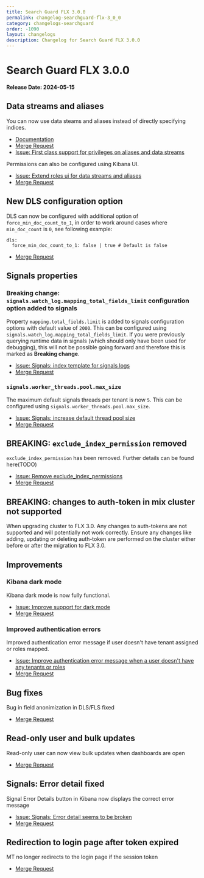 ```yaml
---
title: Search Guard FLX 3.0.0
permalink: changelog-searchguard-flx-3_0_0
category: changelogs-searchguard
order: -1090
layout: changelogs
description: Changelog for Search Guard FLX 3.0.0
---
```


<!--- Copyright 2024 floragunn GmbH -->

# Search Guard FLX 3.0.0

**Release Date: 2024-05-15 <to be updated>**

## Data streams and aliases

You can now use data steams and aliases instead of directly specifying indices. 

* [Documentation](../_docs_roles_permissions/configure_roles_permissions.md#alias-and-data-stream-level-permissions)
* [Merge Request](https://git.floragunn.com/search-guard/search-guard-suite-enterprise/-/merge_requests/879)
* [Issue: First class support for privileges on aliases and data streams](https://git.floragunn.com/search-guard/search-guard-suite-enterprise/-/issues/273)

Permissions can also be configured using Kibana UI.

* [Issue: Extend roles ui for data streams and aliases](https://git.floragunn.com/search-guard/search-guard-kibana-plugin/-/issues/493)
* [Merge Request](https://git.floragunn.com/search-guard/search-guard-kibana-plugin/-/merge_requests/993)

## New DLS configuration option

DLS can now be configured with additional option of `force_min_doc_count_to_1`, in order to work around cases where `min_doc_count` is `0`, see following example:

```
dls:
  force_min_doc_count_to_1: false | true # Default is false
```

* [Merge Request](https://git.floragunn.com/search-guard/search-guard-suite-enterprise/-/merge_requests/827)

## Signals properties

### Breaking change: `signals.watch_log.mapping_total_fields_limit` configuration option added to signals

Property `mapping.total_fields.limit` is added to signals configuration options with default value of `2000`. This can be configured using `signals.watch_log.mapping_total_fields_limit`. If you were previously querying runtime data in signals (which should only have been used for debugging), this will not be possible going forward and therefore this is marked as **Breaking change**.

* [Issue: Signals: index template for signals logs](https://git.floragunn.com/search-guard/search-guard-suite-enterprise/-/issues/366)
* [Merge Request](https://git.floragunn.com/search-guard/search-guard-suite-enterprise/-/merge_requests/967)

### `signals.worker_threads.pool.max_size`

The maximum default signals threads per tenant is now `5`. This can be configured using `signals.worker_threads.pool.max_size`.

* [Issue: Signals: increase default thread pool size](https://git.floragunn.com/search-guard/search-guard-suite-enterprise/-/issues/365)
* [Merge Request](https://git.floragunn.com/search-guard/search-guard-suite-enterprise/-/merge_requests/968)

## BREAKING: `exclude_index_permission` removed

`exclude_index_permission` has been removed. Further details can be found here(TODO)

* [Issue: Remove exclude_index_permissions](https://git.floragunn.com/search-guard/search-guard-suite-enterprise/-/issues/359)
* [Merge Request](https://git.floragunn.com/search-guard/search-guard-suite-enterprise/-/merge_requests/928)

## BREAKING: changes to auth-token in mix cluster not supported

When upgrading cluster to FLX 3.0. Any changes to auth-tokens are not supported and will potentially not work correctly. Ensure any changes like adding, updating or deleting auth-token are performed on the cluster either before or after the migration to FLX 3.0.

## Improvements

### Kibana dark mode 

Kibana dark mode is now fully functional.

* [Issue: Improve support for dark mode](https://git.floragunn.com/search-guard/search-guard-kibana-plugin/-/issues/496)
* [Merge Request](https://git.floragunn.com/search-guard/search-guard-kibana-plugin/-/merge_requests/1005)

### Improved authentication errors

Improved authentication error message if user doesn't have tenant assigned or roles mapped.

* [Issue: Improve authentication error message when a user doesn't have any tenants or roles](https://git.floragunn.com/search-guard/search-guard-kibana-plugin/-/issues/480)
* [Merge Request](https://git.floragunn.com/search-guard/search-guard-kibana-plugin/-/merge_requests/1005)

## Bug fixes

Bug in field anonimization in DLS/FLS fixed

* [Merge Request](https://git.floragunn.com/search-guard/search-guard-suite-enterprise/-/merge_requests/988)

## Read-only user and bulk updates

Read-only user can now view bulk updates when dashboards are open

* [Merge Request](https://git.floragunn.com/search-guard/search-guard-suite-enterprise/-/merge_requests/825)

## Signals: Error detail fixed

Signal Error Details button in Kibana now displays the correct error message

* [Issue: Signals: Error detail seems to be broken](https://git.floragunn.com/search-guard/search-guard-kibana-plugin/-/issues/487)
* [Merge Request](https://git.floragunn.com/search-guard/search-guard-kibana-plugin/-/merge_requests/1012)

## Redirection to login page after token expired

MT no longer redirects to the login page if the session token

* [Merge Request](https://git.floragunn.com/search-guard/search-guard-kibana-plugin/-/merge_requests/1011)